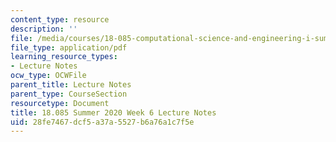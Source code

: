 ```yaml
---
content_type: resource
description: ''
file: /media/courses/18-085-computational-science-and-engineering-i-summer-2020/28fe7467dcf5a37a5527b6a76a1c7f5e_MIT18_085Summer20_lec_w6.pdf
file_type: application/pdf
learning_resource_types:
- Lecture Notes
ocw_type: OCWFile
parent_title: Lecture Notes
parent_type: CourseSection
resourcetype: Document
title: 18.085 Summer 2020 Week 6 Lecture Notes
uid: 28fe7467-dcf5-a37a-5527-b6a76a1c7f5e
---
```


